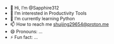 - 👋 Hi, I’m @Sapphire312
- 👀 I’m interested in Productivity Tools
- 🌱 I’m currently learning Python
- 📫 How to reach me shuijing29654@proton.me
- 😄 Pronouns: ...
- ⚡ Fun fact: ...

<!---
Sapphire312/Sapphire312 is a ✨ special ✨ repository because its `README.md` (this file) appears on your GitHub profile.
You can click the Preview link to take a look at your changes.
--->
